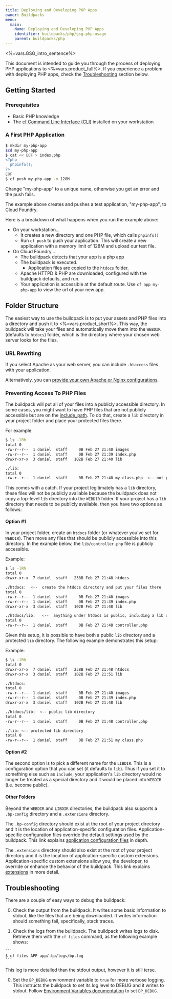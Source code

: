 ```yaml
---
title: Deploying and Developing PHP Apps
owner: Buildpacks
menu:
  main:
    Name: Deploying and Developing PHP Apps
    identifier: buildpacks/php/gsg-php-usage
    parent: buildpacks/php
---
```




<%=vars.GSG_intro_sentence%>

This document is intended to guide you through the process of deploying PHP applications to <%=vars.product_full%>. If you experience a problem with deploying PHP apps, check the [Troubleshooting](#troubleshooting) section below.

## <a id="getting-started"></a>Getting Started ##

### Prerequisites

* Basic PHP knowledge
* The [cf Command Line Interface (CLI)](../../cf-cli/install-go-cli.html) installed on your workstation

### A First PHP Application

```bash
$ mkdir my-php-app
$cd my-php-app
$ cat << EOF > index.php
<?php
  phpinfo();
?>
EOF
$ cf push my-php-app -m 128M
```

Change "my-php-app" to a unique name, otherwise you get an error and the push fails.

The example above creates and pushes a test application, "my-php-app", to Cloud Foundry.

Here is a breakdown of what happens when you run the example above:

  - On your workstation...
    - It creates a new directory and one PHP file, which calls `phpinfo()`
    - Run `cf push` to push your application. This will create a new
application with a memory limit of 128M and upload our test file.
  - On Cloud Foundry...
    - The buildpack detects that your app is a php app
    - The buildpack is executed.
      - Application files are copied to the `htdocs` folder.
    - Apache HTTPD & PHP are downloaded, configured with the buildpack defaults, and run.
    - Your application is accessible at the default route. Use ```cf app
    my-php-app``` to view the url of your new app.

## <a id="folder-structure"></a>Folder Structure ##

The easiest way to use the buildpack is to put your assets and PHP files into a directory and push it to <%=vars.product_short%>. This way, the buildpack will take your files and automatically move them into the `WEBDIR` (defaults to `htdocs`) folder, which is the directory where your chosen web server looks for the files.

### URL Rewriting

If you select Apache as your web server, you can include `.htaccess` files with your application.

Alternatively, you can [provide your own Apache or Nginx configurations].

### Preventing Access To PHP Files

The buildpack will put all of your files into a publicly accessible directory.  In some cases, you might want to have PHP files that are not publicly accessible but are on the [include_path]. To do that, create a `lib` directory in your project folder and place your protected files there.

For example:

```bash
$ ls -lRh
total 0
-rw-r--r--  1 daniel  staff     0B Feb 27 21:40 images
-rw-r--r--  1 daniel  staff     0B Feb 27 21:39 index.php
drwxr-xr-x  3 daniel  staff   102B Feb 27 21:40 lib

./lib:
total 0
-rw-r--r--  1 daniel  staff     0B Feb 27 21:40 my.class.php  <-- not public, http://app.cfapps.io/lib/my.class.php == 404
```

This comes with a catch. If your project legitimately has a `lib` directory, these files will not be publicly available because the buildpack does not copy a top-level `lib` directory into the `WEBDIR` folder. If your project has a `lib` directory that needs to be publicly available, then you have two options as follows:

#### Option #1

In your project folder, create an `htdocs` folder (or whatever you've set for `WEBDIR`). Then move any files that should be publicly accessible into this directory. In the example below, the `lib/controller.php` file is publicly accessible.

Example:

```bash
$ ls -lRh
total 0
drwxr-xr-x  7 daniel  staff   238B Feb 27 21:48 htdocs

./htdocs:  <--  create the htdocs directory and put your files there
total 0
-rw-r--r--  1 daniel  staff     0B Feb 27 21:40 images
-rw-r--r--  1 daniel  staff     0B Feb 27 21:39 index.php
drwxr-xr-x  3 daniel  staff   102B Feb 27 21:48 lib

./htdocs/lib:   <--  anything under htdocs is public, including a lib directory
total 0
-rw-r--r--  1 daniel  staff     0B Feb 27 21:48 controller.php
```

Given this setup, it is possible to have both a public `lib` directory and a protected `lib` directory. The following example demonstrates this setup:

Example:

```bash
$ ls -lRh
total 0
drwxr-xr-x  7 daniel  staff   238B Feb 27 21:48 htdocs
drwxr-xr-x  3 daniel  staff   102B Feb 27 21:51 lib

./htdocs:
total 0
-rw-r--r--  1 daniel  staff     0B Feb 27 21:40 images
-rw-r--r--  1 daniel  staff     0B Feb 27 21:39 index.php
drwxr-xr-x  3 daniel  staff   102B Feb 27 21:48 lib

./htdocs/lib:  <-- public lib directory
total 0
-rw-r--r--  1 daniel  staff     0B Feb 27 21:48 controller.php

./lib: <-- protected lib directory
total 0
-rw-r--r--  1 daniel  staff     0B Feb 27 21:51 my.class.php
```

#### Option #2

The second option is to pick a different name for the `LIBDIR`. This is a configuration option that you can set (it defaults to `lib`). Thus if you set it to something else such as `include`, your application's `lib` directory would no longer be treated as a special directory and it would be placed into `WEBDIR` (i.e. become public).

#### Other Folders

Beyond the `WEBDIR` and `LIBDIR` directories, the buildpack also supports a `.bp-config` directory and a `.extensions` directory.

The `.bp-config` directory should exist at the root of your project directory and it is the location of application-specific configuration files.  Application-specific configuration files override the default settings used by the buildpack. This link explains [application configuration files] in depth.

The `.extensions` directory should also exist at the root of your project directory and it is the location of application-specific custom extensions.  Application-specific custom extensions allow you, the developer, to override or enhance the behavior of the buildpack. This link explains [extensions] in more detail.

## <a id="troubleshooting"></a>Troubleshooting ##

There are a couple of easy ways to debug the buildpack:

  0. Check the output from the buildpack. It writes some basic information to stdout, like the files that are being downloaded. It writes information should something fail, specifically, stack traces.

  0. Check the logs from the buildpack. The buildpack writes logs to disk. Retrieve them with the `cf files` command, as the following example shows:

    ```
    $ cf files APP app/.bp/logs/bp.log
    ```

  This log is more detailed than the stdout output, however it is still terse.

  0. Set the `BP_DEBUG` environment variable to `true` for more verbose logging. This instructs the buildpack to set its log level to DEBUG and it writes to stdout. Follow [Environment Variables documentation] to set `BP_DEBUG`.

[Environment Variables documentation]:../../devguide/deploy-apps/manifest.html#env-block
[application configuration files]:./gsg-php-config.html
[include_path]:http://us1.php.net/manual/en/ini.core.php#ini.include-path
[extensions]:https://github.com/cloudfoundry/php-buildpack/blob/master/docs/development.md#extensions
[provide your own Apache or Nginx configurations]:./gsg-php-config.html#engine-configurations
[configuration option]:./gsg-php-config.html
